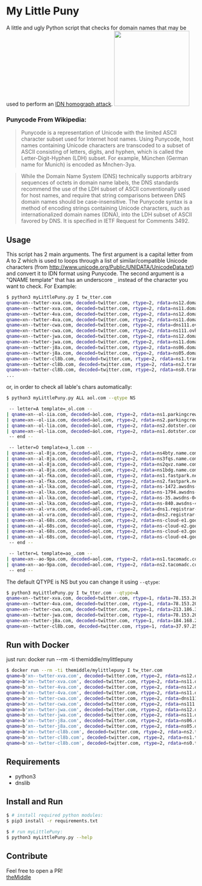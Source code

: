 # My Little Puny
A little and ugly Python script that checks for domain names that may be used to perform an [IDN homograph attack](https://en.wikipedia.org/wiki/IDN_homograph_attack).
<img src="https://i.pinimg.com/originals/38/9c/3a/389c3a29708c24a78fa6d8ff2dd1e2f4.png" height="200" />

### Punycode From Wikipedia:
> Punycode is a representation of Unicode with the limited ASCII character subset used for Internet host names.
> Using Punycode, host names containing Unicode characters are transcoded to a subset of ASCII consisting of letters,
> digits, and hyphen, which is called the Letter-Digit-Hyphen (LDH) subset. For example, München (German name for Munich) 
> is encoded as Mnchen-3ya.

> While the Domain Name System (DNS) technically supports arbitrary sequences of octets in domain name labels, 
> the DNS standards recommend the use of the LDH subset of ASCII conventionally used for host names, and require 
> that string comparisons between DNS domain names should be case-insensitive. The Punycode syntax is a method 
> of encoding strings containing Unicode characters, such as internationalized domain names (IDNA), into the LDH subset of 
> ASCII favored by DNS. It is specified in IETF Request for Comments 3492.

## Usage
This script has 2 main arguments. The first argument is a capital letter from A to Z which is used to loops through a list of similar/compatible Unicode characters (from http://www.unicode.org/Public/UNIDATA/UnicodeData.txt) and convert it to IDN format using Punycode.
The second argument is a "QNAME template" that has an underscore `_` instead of the character you want to check. For Example:

```bash
$ python3 myLittlePuny.py I tw_tter.com
qname=xn--twtter-xva.com, decoded=twìtter.com, rtype=2, rdata=ns12.domaincontrol.com.
qname=xn--twtter-xva.com, decoded=twìtter.com, rtype=2, rdata=ns11.domaincontrol.com.
qname=xn--twtter-4va.com, decoded=twítter.com, rtype=2, rdata=ns12.domaincontrol.com.
qname=xn--twtter-4va.com, decoded=twítter.com, rtype=2, rdata=ns11.domaincontrol.com.
qname=xn--twtter-cwa.com, decoded=twîtter.com, rtype=2, rdata=dns111.ovh.net.
qname=xn--twtter-cwa.com, decoded=twîtter.com, rtype=2, rdata=ns111.ovh.net.
qname=xn--twtter-jwa.com, decoded=twïtter.com, rtype=2, rdata=ns12.domaincontrol.com.
qname=xn--twtter-jwa.com, decoded=twïtter.com, rtype=2, rdata=ns11.domaincontrol.com.
qname=xn--twtter-j8a.com, decoded=twītter.com, rtype=2, rdata=ns06.domaincontrol.com.
qname=xn--twtter-j8a.com, decoded=twītter.com, rtype=2, rdata=ns05.domaincontrol.com.
qname=xn--twtter-cl8b.com, decoded=twịtter.com, rtype=2, rdata=ns1.transip.nl.
qname=xn--twtter-cl8b.com, decoded=twịtter.com, rtype=2, rdata=ns2.transip.eu.
qname=xn--twtter-cl8b.com, decoded=twịtter.com, rtype=2, rdata=ns0.transip.net.
...
```

or, in order to check all lable's chars automatically:

```bash
$ python3 myLittlePuny.py ALL aol.com --qtype NS

 -- letter=A template=_ol.com --
| qname=xn--ol-iia.com, decoded=àol.com, rtype=2, rdata=ns1.parkingcrew.net.
| qname=xn--ol-iia.com, decoded=àol.com, rtype=2, rdata=ns2.parkingcrew.net.
| qname=xn--ol-lia.com, decoded=áol.com, rtype=2, rdata=ns2.dotster.com.
| qname=xn--ol-lia.com, decoded=áol.com, rtype=2, rdata=ns1.dotster.com.
 -- end --

 -- letter=O template=a_l.com --
| qname=xn--al-8ja.com, decoded=aôl.com, rtype=2, rdata=ns4bty.name.com.
| qname=xn--al-8ja.com, decoded=aôl.com, rtype=2, rdata=ns3fqs.name.com.
| qname=xn--al-8ja.com, decoded=aôl.com, rtype=2, rdata=ns2qvz.name.com.
| qname=xn--al-8ja.com, decoded=aôl.com, rtype=2, rdata=ns1bdg.name.com.
| qname=xn--al-fka.com, decoded=aöl.com, rtype=2, rdata=ns1.fastpark.net.
| qname=xn--al-fka.com, decoded=aöl.com, rtype=2, rdata=ns2.fastpark.net.
| qname=xn--al-lka.com, decoded=aøl.com, rtype=2, rdata=ns-1472.awsdns-56.org.
| qname=xn--al-lka.com, decoded=aøl.com, rtype=2, rdata=ns-1794.awsdns-32.co.uk.
| qname=xn--al-lka.com, decoded=aøl.com, rtype=2, rdata=ns-35.awsdns-04.com.
| qname=xn--al-lka.com, decoded=aøl.com, rtype=2, rdata=ns-840.awsdns-41.net.
| qname=xn--al-vra.com, decoded=aōl.com, rtype=2, rdata=dns1.registrar-servers.com.
| qname=xn--al-vra.com, decoded=aōl.com, rtype=2, rdata=dns2.registrar-servers.com.
| qname=xn--al-68s.com, decoded=aọl.com, rtype=2, rdata=ns-cloud-e1.googledomains.com.
| qname=xn--al-68s.com, decoded=aọl.com, rtype=2, rdata=ns-cloud-e2.googledomains.com.
| qname=xn--al-68s.com, decoded=aọl.com, rtype=2, rdata=ns-cloud-e3.googledomains.com.
| qname=xn--al-68s.com, decoded=aọl.com, rtype=2, rdata=ns-cloud-e4.googledomains.com.
 -- end --

 -- letter=L template=ao_.com --
| qname=xn--ao-9pa.com, decoded=aoĺ.com, rtype=2, rdata=ns1.tacomadc.com.
| qname=xn--ao-9pa.com, decoded=aoĺ.com, rtype=2, rdata=ns2.tacomadc.com.
 -- end --

```

The default QTYPE is NS but you can change it using `--qtype`:

```bash
$ python3 myLittlePuny.py I tw_tter.com --qtype=A
qname=xn--twtter-xva.com, decoded=twìtter.com, rtype=1, rdata=78.153.209.228
qname=xn--twtter-4va.com, decoded=twítter.com, rtype=1, rdata=78.153.209.228
qname=xn--twtter-cwa.com, decoded=twîtter.com, rtype=1, rdata=213.186.33.87
qname=xn--twtter-jwa.com, decoded=twïtter.com, rtype=1, rdata=78.153.209.228
qname=xn--twtter-j8a.com, decoded=twītter.com, rtype=1, rdata=184.168.221.43
qname=xn--twtter-cl8b.com, decoded=twịtter.com, rtype=1, rdata=37.97.254.27
```

## Run with Docker
just run: docker run --rm -ti themiddle/mylittlepuny

```bash
$ docker run --rm -ti themiddle/mylittlepuny I tw_tter.com
qname=b'xn--twtter-xva.com', decoded=twìtter.com, rtype=2, rdata=ns12.domaincontrol.com.
qname=b'xn--twtter-xva.com', decoded=twìtter.com, rtype=2, rdata=ns11.domaincontrol.com.
qname=b'xn--twtter-4va.com', decoded=twítter.com, rtype=2, rdata=ns12.domaincontrol.com.
qname=b'xn--twtter-4va.com', decoded=twítter.com, rtype=2, rdata=ns11.domaincontrol.com.
qname=b'xn--twtter-cwa.com', decoded=twîtter.com, rtype=2, rdata=dns111.ovh.net.
qname=b'xn--twtter-cwa.com', decoded=twîtter.com, rtype=2, rdata=ns111.ovh.net.
qname=b'xn--twtter-jwa.com', decoded=twïtter.com, rtype=2, rdata=ns12.domaincontrol.com.
qname=b'xn--twtter-jwa.com', decoded=twïtter.com, rtype=2, rdata=ns11.domaincontrol.com.
qname=b'xn--twtter-j8a.com', decoded=twītter.com, rtype=2, rdata=ns06.domaincontrol.com.
qname=b'xn--twtter-j8a.com', decoded=twītter.com, rtype=2, rdata=ns05.domaincontrol.com.
qname=b'xn--twtter-cl8b.com', decoded=twịtter.com, rtype=2, rdata=ns2.transip.eu.
qname=b'xn--twtter-cl8b.com', decoded=twịtter.com, rtype=2, rdata=ns1.transip.nl.
qname=b'xn--twtter-cl8b.com', decoded=twịtter.com, rtype=2, rdata=ns0.transip.net.
```

## Requirements
- python3
- dnslib

## Install and Run
```bash
$ # install required python modules:
$ pip3 install -r requirements.txt

$ # run myLittlePuny:
$ python3 myLittlePuny.py --help
```

## Contribute
Feel free to open a PR!<br>
[theMiddle](https://twitter.com/Menin_TheMiddle)
